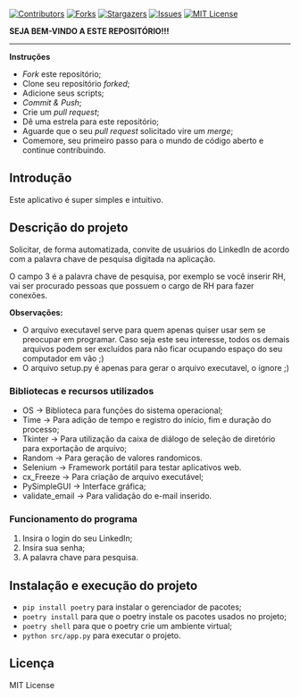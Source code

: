 [![Contributors][contributors-shield]][contributors-url]
[![Forks][forks-shield]][forks-url]
[![Stargazers][stars-shield]][stars-url]
[![Issues][issues-shield]][issues-url]
[![MIT License][license-shield]][license-url]

[contributors-shield]: https://img.shields.io/github/contributors/J-o-n-a-s/LinkedInAutomacaoConvites.svg?style=for-the-badge
[contributors-url]: https://github.com/J-o-n-a-s/LinkedInAutomacaoConvites/graphs/contributors
[forks-shield]: https://img.shields.io/github/forks/J-o-n-a-s/LinkedInAutomacaoConvites.svg?style=for-the-badge
[forks-url]: https://github.com/J-o-n-a-s/LinkedInAutomacaoConvites/network/members
[stars-shield]: https://img.shields.io/github/stars/J-o-n-a-s/LinkedInAutomacaoConvites.svg?style=for-the-badge
[stars-url]: https://github.com/J-o-n-a-s/LinkedInAutomacaoConvites/stargazers
[issues-shield]: https://img.shields.io/github/issues/J-o-n-a-s/LinkedInAutomacaoConvites.svg?style=for-the-badge
[issues-url]: https://github.com/J-o-n-a-s/LinkedInAutomacaoConvites/issues
[license-shield]: https://img.shields.io/github/license/J-o-n-a-s/LinkedInAutomacaoConvites.svg?style=for-the-badge
[license-url]: https://github.com/J-o-n-a-s/LinkedInAutomacaoConvites/blob/master/LICENSE

**SEJA BEM-VINDO A ESTE REPOSITÓRIO!!!**

-------------

**Instruções**

 - *Fork* este repositório;
 - Clone seu repositório *forked*;
 - Adicione seus scripts;
 - *Commit & Push*;
 - Crie um *pull request*;
 - Dê uma estrela para este repositório;
 - Aguarde que o seu *pull request* solicitado vire um *merge*;
 - Comemore, seu primeiro passo para o mundo de código aberto e continue contribuindo.

## Introdução

Este aplicativo é super simples e intuitivo.

## Descrição do projeto

Solicitar, de forma automatizada, convite de usuários do LinkedIn de acordo com a palavra chave de pesquisa digitada na aplicação.

O campo 3 é a palavra chave de pesquisa, por exemplo se você inserir RH, vai ser procurado pessoas que possuem o cargo de RH para fazer conexões.

**Observações:**

 - O arquivo executavel serve para quem apenas quiser usar sem se preocupar em programar. Caso seja este seu interesse, todos os demais arquivos podem ser excluídos para não ficar ocupando espaço do seu computador em vão ;)
 - O arquivo setup.py é apenas para gerar o arquivo executavel, o ignore ;)

### Bibliotecas e recursos utilizados

 - OS -> Biblioteca para funções do sistema operacional;
 - Time -> Para adição de tempo e registro do início, fim e duração do processo;
 - Tkinter -> Para utilização da caixa de diálogo de seleção de diretório para exportação de arquivo;
 - Random -> Para geração de valores randomicos.
 - Selenium -> Framework portátil para testar aplicativos web.
 - cx_Freeze -> Para criação de arquivo executável;
 - PySimpleGUI -> Interface gráfica;
 - validate_email -> Para validação do e-mail inserido.

### Funcionamento do programa

1. Insira o login do seu LinkedIn;
2. Insira sua senha;
3. A palavra chave para pesquisa.

## Instalação e execução do projeto

 - `pip install poetry` para instalar o gerenciador de pacotes;
 - `poetry install` para que o poetry instale os pacotes usados no projeto;
 - `poetry shell` para que o poetry crie um ambiente virtual;
 - `python src/app.py` para executar o projeto.

## Licença

MIT License
